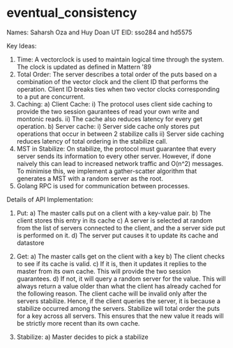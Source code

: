 # eventual_consistency

Names: Saharsh Oza and Huy Doan
UT EID: sso284 and hd5575


Key Ideas: 

1. Time: A vectorclock is used to maintain logical time through the system. The clock is updated as defined in Mattern '89
2. Total Order: The server describes a total order of the puts based on a combination of the vector clock and the client ID that performs the operation. Client ID breaks ties when two vector clocks corresponding to a put are concurrent.
3. Caching: 
a) Client Cache: 
	i) The protocol uses client side caching to provide the two session gaurantees of read your own write and montonic reads. 
	ii) The cache also reduces latency for every get operation. 
b) Server cache:
	i) Server side cache only stores put operations that occur in between 2 stabilize calls
	ii) Server side caching reduces latency of total ordering in the stabilize call. 
4. MST in Stabilize:
	On stabilize, the protocol must guarantee that every server sends its information to every other server. However, if done naively this can lead to increased network traffic and O(n^2) messages. To minimise this, we implement a gather-scatter algorithm that generates a MST with a random server as the root. 
5. Golang RPC is used for communication between processes.

Details of API Implementation:

1. Put: 
a) The master calls put on a client with a key-value pair. 
b) The client stores this entry in its cache
c) A server is selected at random from the list of servers connected to the client, and the a server side put is performed on it.
d) The server put causes it to update its cache and datastore

2. Get:
a) The master calls get on the client with a key
b) The client checks to see if its cache is valid. 
c) If it is, then it updates it replies to the master from its own cache. This will provide the two session guarantees.
d) If not, it will query a random server for the value. This will always return a value older than what the client has already cached for the following reason. The client cache will be invalid only after the servers stabilize. Hence, if the client queries the server, it is because a stabilize occurred among the servers. Stabilize will total order the puts for a key across all servers. This ensures that the new value it reads will be strictly more recent than its own cache.

3. Stabilize:
a) Master decides to pick a stabilize 